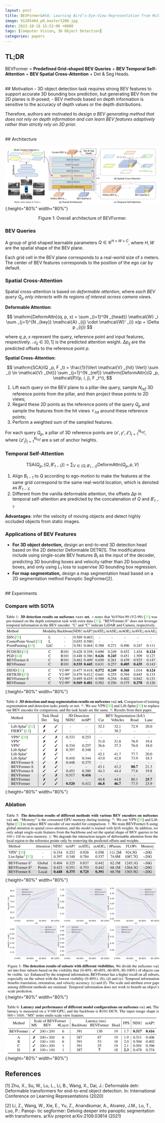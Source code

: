 ```yaml
---
layout: post
title: BEVFormer&#58; Learning Bird’s-Eye-View Representation from Multi-Camera Images via Spatiotemporal Transformers
image: 91205404_p0_master1200.jpg
date: 2022-10-18 15:52:00 +0800
tags: [Computer Vision, 3D Object Detection]
categories: papers
---
```


## TL;DR
BEVFormer = **Predefined Grid-shaped BEV Queries** + **BEV Temporal Self-Attention** + **BEV Spatial Cross-Attention** + Det & Seg Heads.

<br/>
## Motivation
- 3D object detection task requires strong BEV features to support accurate 3D bounding box prediction, but generating BEV from the 2D planes is ill-posed;
- BEV methods based on depth information is sensitive to the accuracy of depth values or the depth distributions.

Therefore, authors are motivated to design *a BEV generating method that does not rely on depth information and can learn BEV features adaptively rather than strictly rely on 3D prior*.

<br/>
## Architecture

![](https://github.com/Zanue/Zanue.github.io/raw/main/images/blog_img/bevformer/bevformer-framework.jpg){:height="80%" width="80%"}  
<center style="font-size:14px">Figure 1: Overall architecture of BEVFormer.</center> 




### BEV Queries
A group of grid-shaped learnable parameters $Q \in \mathbb{R}^{H \times W \times C}$, where $H, W$ are the spatial shape of the BEV plane.

Each grid cell in the BEV plane corresponds to a real-world size of $s$ meters. The center of BEV features corresponds to the position of the ego car by default.

### Spatial Cross-Attention
Spatial cross-attention is based on *deformable attention*, where *each BEV query $Q _p$ only interacts with its regions of interest across camera views*.

**Deformable Attention:**

$$
\mathrm{DeformAttn}(q, p, x) = \sum _{i=1}^{N _{head}} \mathcal{W} _i \sum _{j=1}^{N _{key}} \mathcal{A} _{ij} \cdot \mathcal{W}' _{i} x(p + \Delta p _{ij})
$$  

where $q, p, x$ represent the query, reference point and input features, respectively. $\mathcal{A} _{ij} \in [0, 1]$ is the predicted attention weight. $\Delta p _{ij}$ are the predicted offsets to the reference point $p$.


**Spatial Cross-Attention:**

$$
\mathrm{SCA}(Q _p, F _t) = \frac{1}{\Vert \mathcal{V} _{hit} \Vert} \sum _{i \in \mathcal{V} _{hit}} \sum _{j=1}^{N _{ref}} \mathrm{DeformAttn}(Q _p, \mathcal{P}(p, i, j), F _t^i),
$$  

1. Lift each query on the BEV plane to a pillar-like query, sample $N _{ref}$ 3D reference points from the pillar, and then project these points to 2D views;
2. Regard these 2D points as the reference points of the query $Q _p$ and sample the features from the hit views $\mathcal{V} _{hit}$ around these reference points;
3. Perform a weighted sum of the sampled features.

For each query $Q _p$, a pillar of 3D reference points are $(x', y', z') _{j=1}^{N _{ref}}$, where $\{z' _j \} _{j=1}^{N _{ref}}$ are a set of anchor heights.


### Temporal Self-Attention

$$
\mathrm{TSA}(Q _p, \{Q, B' _{t-1} \}) = \sum _{V \in \{Q, B' _{t-1} \}} \mathrm{DeformAttn}(Q _p, p, V)
$$  


1. Align $B _{t−1}$ to $Q$ according to ego-motion to make the features at the same grid correspond to the same real-world location, which is denoted as $B' _{t-1}$;
2. Different from the vanilla deformable attention, the offsets $\Delta p$ in temporal self-attention are predicted by the concatenation of $Q$ and $B' _{t-1}$.

**Advantages**: infer the velocity of moving objects and detect highly occluded objects from static images.


### Applications of BEV Features
- **For 3D object detection,** design an end-to-end 3D detection head based on the 2D detector Deformable DETR[1]. The modifications include using single-scale BEV features $B _t$ as the input of the decoder, predicting 3D bounding boxes and velocity rather than 2D bounding boxes, and only using $L _1$ loss to supervise 3D bounding box regression.
- **For map segmentation,** design a map segmentation head based on a 2D segmentation method Panoptic SegFormer[2].

<br/>
## Experiments

### Compare with SOTA
![](https://github.com/Zanue/Zanue.github.io/raw/main/images/blog_img/bevformer/bevformer-table1.jpg){:height="80%" width="80%"}  

![](https://github.com/Zanue/Zanue.github.io/raw/main/images/blog_img/bevformer/bevformer-table4.jpg){:height="80%" width="80%"}  

### Ablation

![](https://github.com/Zanue/Zanue.github.io/raw/main/images/blog_img/bevformer/bevformer-table5.jpg){:height="80%" width="80%"}  

![](https://github.com/Zanue/Zanue.github.io/raw/main/images/blog_img/bevformer/bevformer-fig3.jpg){:height="80%" width="80%"}  

![](https://github.com/Zanue/Zanue.github.io/raw/main/images/blog_img/bevformer/bevformer-table6.jpg){:height="80%" width="80%"}  


## References
[1] Zhu, X., Su, W., Lu, L., Li, B., Wang, X., Dai, J.: Deformable detr: Deformable transformers for end-to-end object detection. In: International Conference on Learning Representations (2020)  

[2] Li, Z., Wang, W., Xie, E., Yu, Z., Anandkumar, A., Alvarez, J.M., Lu, T., Luo, P.: Panop- tic segformer: Delving deeper into panoptic segmentation with transformers. arXiv preprint arXiv:2109.03814 (2021)